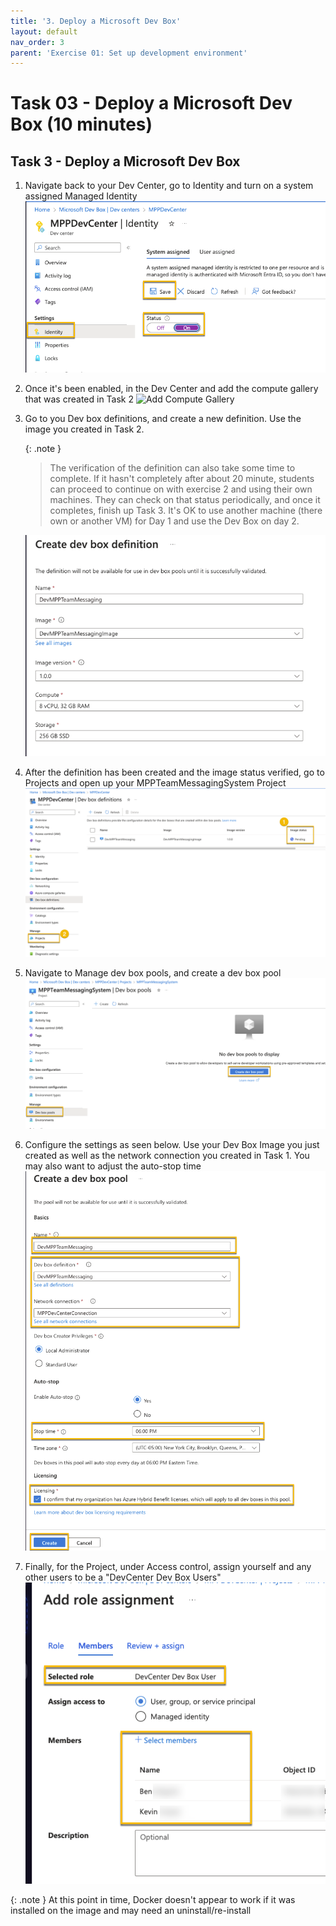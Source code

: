 ```yaml
---
title: '3. Deploy a Microsoft Dev Box'
layout: default
nav_order: 3
parent: 'Exercise 01: Set up development environment'
---
```


# Task 03 - Deploy a Microsoft Dev Box (10 minutes)

## Task 3 - Deploy a Microsoft Dev Box

1. Navigate back to your Dev Center, go to Identity and turn on a system assigned Managed Identity
   ![Enabled Dev Center Managed Identity](../Media/DevCenterManagedIdentity.png)
2. Once it's been enabled, in the Dev Center and add the compute gallery that was created in Task 2
   ![Add Compute Gallery](Media/AddComputeGallery.png)
3. Go to you Dev box definitions, and create a new definition. Use the image you created in Task 2.

    {: .note }
    > The verification of the definition can also take some time to complete. If it hasn't completely after about 20 minute, students can proceed to continue on with exercise 2 and using their own machines. They can check on that status periodically, and once it completes, finish up Task 3. It's OK to use another machine (there own or another VM) for Day 1 and use the Dev Box on day 2.
    
   ![Dev Box Definition](../Media/DevBoxDefinition.png)
5. After the definition has been created and the image status verified, go to Projects and open up your MPPTeamMessagingSystem Project
   ![Definition Verification](../Media/DefinitionVerification.png)
6. Navigate to Manage dev box pools, and create a dev box pool
   ![Create Dev Box Pool](../Media/CreateDevBoxPool.png)
7. Configure the settings as seen below. Use your Dev Box Image you just created as well as the network connection you created in Task 1. You may also want to adjust the auto-stop time
   ![Dev Box Pool Settings](../Media/DevBoxPoolSettings.png)
8. Finally, for the Project, under Access control, assign yourself and any other users to be a "DevCenter Dev Box Users"
    ![Assign permissions](../Media/AssignPermissions.png)

{: .note }
At this point in time, Docker doesn't appear to work if it was installed on the image and may need an uninstall/re-install
